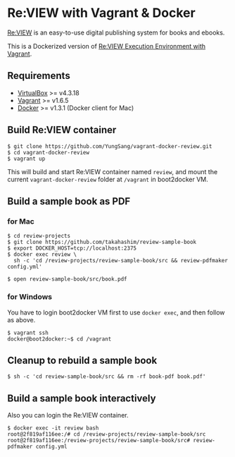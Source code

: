 # Re:VIEW with Vagrant & Docker

[Re:VIEW](https://github.com/kmuto/review) is an easy-to-use digital publishing system for books and ebooks.

This is a Dockerized version of [Re:VIEW Execution Environment with Vagrant](https://github.com/kenjis/vagrant-review-precise64).

## Requirements

- [VirtualBox](https://www.virtualbox.org/) >= v4.3.18
- [Vagrant](https://www.vagrantup.com/) >= v1.6.5
- [Docker](https://www.docker.com/) >= v1.3.1 (Docker client for Mac)

## Build Re:VIEW container

```
$ git clone https://github.com/YungSang/vagrant-docker-review.git
$ cd vagrant-docker-review
$ vagrant up
```

This will build and start Re:VIEW container named `review`, and mount the current `vagrant-docker-review` folder at `/vagrant` in boot2docker VM.

## Build a sample book as PDF

### for Mac

```
$ cd review-projects
$ git clone https://github.com/takahashim/review-sample-book
$ export DOCKER_HOST=tcp://localhost:2375
$ docker exec review \
  sh -c 'cd /review-projects/review-sample-book/src && review-pdfmaker config.yml'
```

```
$ open review-sample-book/src/book.pdf
```

### for Windows

You have to login boot2docker VM first to use `docker exec`, and then follow as above.

```
$ vagrant ssh
docker@boot2docker:~$ cd /vagrant
```

## Cleanup to rebuild a sample book

```
$ sh -c 'cd review-sample-book/src && rm -rf book-pdf book.pdf'
```

## Build a sample book interactively

Also you can login the Re:VIEW container.

```
$ docker exec -it review bash
root@2f819af116ee:/# cd /review-projects/review-sample-book/src
root@2f819af116ee:/review-projects/review-sample-book/src# review-pdfmaker config.yml
```
